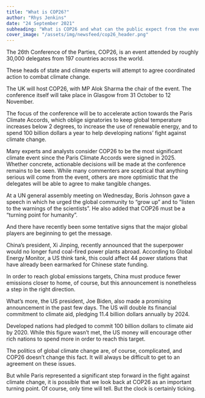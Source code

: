 ```yaml
---
title: "What is COP26?"
author: "Rhys Jenkins"
date: "24 September 2021"
subheading: "What is COP26 and what can the public expect from the event? Deserunt sit duis dolor mollit eu commodo magna voluptate ullamco nostrud mollit magna."
cover_image: "/assets/img/newsfeed/cop26_header.png"   
---
```


The 26th Conference of the Parties, COP26, is an event attended by roughly 30,000 delegates from 197 countries across the world.

These heads of state and climate experts will attempt to agree coordinated action to combat climate change.

The UK will host COP26, with MP Alok Sharma the chair of the event. The conference itself will take place in Glasgow from 31 October to 12 November. 

The focus of the conference will be to accelerate action towards the Paris Climate Accords, which oblige signatories to keep global temperature increases below 2 degrees, to increase the use of renewable energy, and to spend 100 billion dollars a year to help developing nations’ fight against climate change.

Many experts and analysts consider COP26 to be the most significant climate event since the Paris Climate Accords were signed in 2025. 
Whether concrete, actionable decisions will be made at the conference remains to be seen. While many commenters are sceptical that anything serious will come from the event, others are more optimistic that the delegates will be able to agree to make tangible changes.

At a UN general assembly meeting on Wednesday, Boris Johnson gave a speech in which he urged the global community to “grow up” and to “listen to the warnings of the scientists”. He also added that COP26 must be a “turning point for humanity”.

And there have recently been some tentative signs that the major global players are beginning to get the message.

China’s president, Xi Jinping, recently announced that the superpower would no longer fund coal-fired power plants abroad. According to Global Energy Monitor, a US think tank, this could affect 44 power stations that have already been earmarked for Chinese state funding.

In order to reach global emissions targets, China must produce fewer emissions closer to home, of course, but this announcement is nonetheless a step in the right direction.

What’s more, the US president, Joe Biden, also made a promising announcement in the past few days. The US will double its financial commitment to climate aid, pledging 11.4 billion dollars annually by 2024.

Developed nations had pledged to commit 100 billion dollars to climate aid by 2020. While this figure wasn’t met, the US money will encourage other rich nations to spend more in order to reach this target.

The politics of global climate change are, of course, complicated, and COP26 doesn’t change this fact. It will always be difficult to get to an agreement on these issues.

But while Paris represented a significant step forward in the fight against climate change, it is possible that we look back at COP26 as an important turning point. Of course, only time will tell. But the clock is certainly ticking.